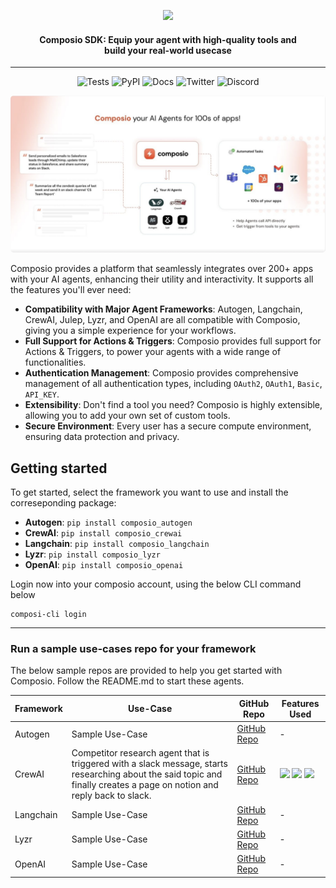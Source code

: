 
<p align="center">
  <img src="https://mintlify.s3-us-west-1.amazonaws.com/composio-27/logo/dark.svg" width="200"/>
  <h4 align="center">Composio SDK: Equip your agent with high-quality tools and <br/>build your real-world usecase</h4>
  <hr/>
  <p align="center">
    <img alt="Tests" src="https://github.com/SamparkAI/composio_sdk/actions/workflows/common.yml/badge.svg">
  <img alt="PyPI" src="https://img.shields.io/pypi/v/composio_core?label=Latest">
    <img alt="Docs" src="https://img.shields.io/badge/Docs-Live-blue">
    <img alt="Twitter" src="https://img.shields.io/twitter/url?url=https%3A%2F%2Ftwitter.com%2Fcomposiohq&label=Follow us">
    <img alt="Discord" src="https://img.shields.io/discord/1170785031560646836?label=Discord">
    </p>
</p>


<img alt="Illustraion" src="./illustration.png" style="border-radius: 5px"/>

Composio provides a platform that seamlessly integrates over 200+ apps with your AI agents, enhancing their utility and interactivity. It supports all the features you'll ever need:

- **Compatibility with Major Agent Frameworks**: Autogen, Langchain, CrewAI, Julep, Lyzr, and OpenAI are all compatible with Composio, giving you a simple experience for your workflows.
- **Full Support for Actions & Triggers**: Composio provides full support for Actions & Triggers, to power your agents with a wide range of functionalities.
- **Authentication Management**: Composio provides comprehensive management of all authentication types, including `OAuth2`, `OAuth1`, `Basic`, `API_KEY`.
- **Extensibility**: Don't find a tool you need? Composio is highly extensible, allowing you to add your own set of custom tools.
- **Secure Environment**: Every user has a secure compute environment, ensuring data protection and privacy.

## Getting started
 To get started, select the framework you want to use and install the correseponding package:
- **Autogen**: `pip install composio_autogen`
- **CrewAI**: `pip install composio_crewai`
- **Langchain**: `pip install composio_langchain`
- **Lyzr**: `pip install composio_lyzr`
- **OpenAI**: `pip install composio_openai`

Login now into your composio account, using the  below CLI command below
```shell 
composi-cli login
```

<hr/>

### Run a sample use-cases repo for your framework
The below sample repos are provided to help you get started with Composio. Follow the README.md to start these agents.

| Framework | Use-Case | GitHub Repo | Features Used |
| --- | --- | --- | --- |
| Autogen | Sample Use-Case | [GitHub Repo](https://github.com/username/repo) | - |
| CrewAI | Competitor research agent that is triggered with a slack message, starts researching about the said topic and  finally creates a page on notion and reply back to slack. | [GitHub Repo](https://github.com/username/repo) | ![](https://img.shields.io/badge/triggers-8A2BE2) ![](https://img.shields.io/badge/actions-8A2BE2) ![](https://img.shields.io/badge/auth-8A2BE2)
| Langchain | Sample Use-Case | [GitHub Repo](https://github.com/username/repo) | - |
| Lyzr | Sample Use-Case | [GitHub Repo](https://github.com/username/repo) | - |
| OpenAI | Sample Use-Case | [GitHub Repo](https://github.com/username/repo) | - |
